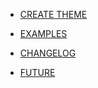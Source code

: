 * [CREATE THEME](create_theme/)

* [EXAMPLES](examples/)

* [CHANGELOG](changelog/)

* [FUTURE](future/)
